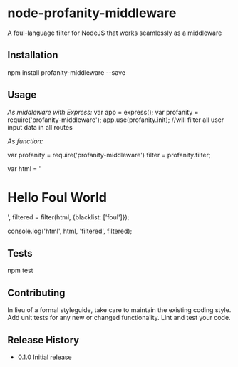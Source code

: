 node-profanity-middleware
=========================

A foul-language filter for NodeJS that works seamlessly as a middleware

## Installation

  npm install profanity-middleware --save

## Usage

*As middleware with Express:*
	var app = express();
	var profanity = require('profanity-middleware');
	app.use(profanity.init); //will filter all user input data in all routes

*As function:*

  var profanity = require('profanity-middleware')
      filter = profanity.filter;

  var html = '<h1>Hello Foul World</h1>',
      filtered = filter(html, {blacklist: ['foul']});

  console.log('html', html, 'filtered', filtered);

## Tests

  npm test

## Contributing

In lieu of a formal styleguide, take care to maintain the existing coding style.
Add unit tests for any new or changed functionality. Lint and test your code.

## Release History

* 0.1.0 Initial release